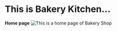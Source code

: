 # This is Bakery Kitchen...
**Home page**
![This is a home page of Bakery Shop ](./../img/home-page.png)
